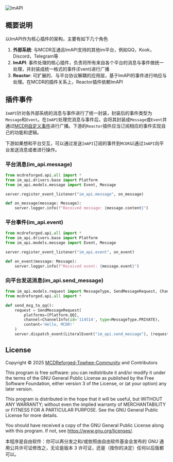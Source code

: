 ![ImAPI](https://socialify.git.ci/MCDReforged-Towhee-Community/ImAPI/image?description=1&font=Inter&forks=1&issues=1&language=1&name=1&owner=1&pattern=Plus&pulls=1&stargazers=1&theme=Auto)

## 概要说明
以ImAPI作为核心插件的架构，主要有如下几个角色

1. **外部系统**: 与MCDR互通且ImAPI支持的其他im平台，例如QQ，Kook，Discord，Telegram等
2. **ImAPI**: 事件处理的核心插件，负责将所有来自各个平台的消息与事件做统一处理，并封装成统一格式的事件(Event)进行广播
3. **Reactor**: 可扩展的、与平台协议解耦的应用层，基于ImAPI的事件进行响应与处理。在MCDR的插件关系上，Reactor插件依赖ImAPI

## 插件事件

`ImAPI`针对各外部系统的消息与事件进行了统一封装，封装后的事件类型为`Message`和`Event`。在`ImAPI`处理完消息与事件后，会将其封装成`Message`或`Event`并通过[MCDR自定义事件](https://docs.mcdreforged.com/zh-cn/latest/plugin_dev/event.html#default-event-listener)进行广播。下游的`Reactor`插件应当订阅相应的事件实现自己的功能和逻辑。

下游如果想和平台交互，可以通过发送`ImAPI`订阅的事件到`MCDR`以通过`ImAPI`向平台发送消息或者进行操作。

### 平台消息(im_api.message)
```python
from mcdreforged.api.all import *
from im_api.drivers.base import Platform
from im_api.models.message import Event, Message

server.register_event_listener("im_api.message", on_message)

def on_message(message: Message):
    server.logger.info(f"Received message: {message.content}")
```
### 平台事件(im_api.event)
```python
from mcdreforged.api.all import *
from im_api.drivers.base import Platform
from im_api.models.message import Event, Message

server.register_event_listener("im_api.event", on_event)

def on_event(message: Message):
    server.logger.info(f"Received event: {message.event}")
```
### 向平台发送消息(im_api.send_message)
```python
from im_api.models.request import MessageType, SendMessageRequest, ChannelInfo
from mcdreforged.api.all import *

def send_msg_to_qq():
    request = SendMessageRequest(
        platforms=[Platform.QQ],
        channel=ChannelInfo(id='114514', type=MessageType.PRIVATE),
        content='Hello, MCDR!'
    )
    server.dispatch_event(LiteralEvent("im_api.send_message"), (request,))
```



## License

Copyright © 2025 [MCDReforged-Towhee-Community](https://github.com/MCDReforged-Towhee-Community) and Contributors

This program is free software: you can redistribute it and/or modify it under the terms of the GNU General Public License as published by the Free Software Foundation, either version 3 of the License, or (at your option) any later version.

This program is distributed in the hope that it will be useful, but WITHOUT ANY WARRANTY; without even the implied warranty of MERCHANTABILITY or FITNESS FOR A PARTICULAR PURPOSE. See the GNU General Public License for more details.

You should have received a copy of the GNU General Public License along with this program. If not, see <https://www.gnu.org/licenses/>.

本程序是自由软件：你可以再分发之和/或依照由自由软件基金会发布的 GNU 通用公共许可证修改之，无论是版本 3 许可证，还是（按你的决定）任何以后版都可以。